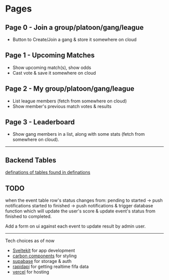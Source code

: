 # Pages

## Page 0 - Join a group/platoon/gang/league

- Button to Create/Join a gang & store it somewhere on cloud

## Page 1 - Upcoming Matches

- Show upcoming match(s), show odds
- Cast vote & save it somewhere on cloud

## Page 2 - My group/platoon/gang/league

- List league members (fetch from somewhere on cloud)
- Show member's previous match votes & results

## Page 3 - Leaderboard

- Show gang members in a list, along with some stats (fetch from somewhere on cloud).

---

## Backend Tables

[definations of tables found in definations](./types/supabase.ts)

## TODO

when the event table row's status changes from:
  pending to started -> push notifications
  started to finished -> push notifications & trigger database function which will update the user's score & update event's status from finished to completed.

Add a form on ui against each event to update result by admin user.

---

Tech choices as of now

- [Sveltekit](https://kit.svelte.dev/) for app development
- [carbon components](https://carbon-components-svelte.onrender.com/components/Accordion) for styling
- [supabase]([https://](https://supabase.com/docs)) for storage & auth
- [rapidapi](https://rapidapi.com/api-sports/api/api-football/) for getting realtime fifa data
- [vercel](https://vercel.com/) for hosting
